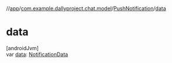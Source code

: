 //[app](../../../index.md)/[com.example.dallyproject.chat.model](../index.md)/[PushNotification](index.md)/[data](data.md)

# data

[androidJvm]\
var [data](data.md): [NotificationData](../-notification-data/index.md)
